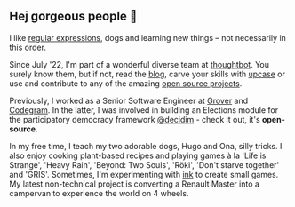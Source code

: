 ## Hej gorgeous people 🌻

I like [regular expressions](https://dev.to/codegram/understanding-regular-expressions-once-and-for-all-part-1-2g4g), dogs and learning new things – not necessarily in this order.

Since July '22, I'm part of a wonderful diverse team at [thoughtbot](https://thoughtbot.com/). You surely know them, but if not, read the [blog](https://thoughtbot.com/blog), carve your skills with [upcase](https://thoughtbot.com/upcase/) or use and contribute to any of the amazing [open source projects](https://github.com/thoughtbot).

Previously, I worked as a Senior Software Engineer at [Grover](https://www.grover.com/es-en) and [Codegram](https://codegram.com). In the latter, I was involved in building an Elections module for the participatory democracy framework [@decidim](https://github.com/decidim/decidim) - check it out, it's **open-source**.

In my free time, I teach my two adorable dogs, Hugo and Ona, silly tricks. I also enjoy cooking plant-based recipes and playing games à la 'Life is Strange', 'Heavy Rain', 'Beyond: Two Souls', 'Röki', 'Don't starve together' and 'GRIS'. Sometimes, I'm experimenting with [ink](https://github.com/inkle/ink) to create small games. My latest non-technical project is converting a Renault Master into a campervan to experience the world on 4 wheels.
